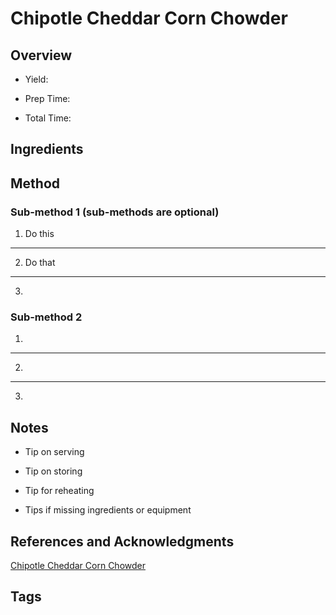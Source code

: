 # Chipotle Cheddar Corn Chowder

## Overview

- Yield:

- Prep Time:

- Total Time:

## Ingredients



## Method

### Sub-method 1 (sub-methods are optional)

1. Do this
---
2. Do that
---
3.

### Sub-method 2

1.
---
2.
---
3.

## Notes

- Tip on serving

- Tip on storing

- Tip for reheating

- Tips if missing ingredients or equipment

## References and Acknowledgments

[Chipotle Cheddar Corn Chowder](https://www.halfbakedharvest.com/instant-pot-chipotle-cheddar-corn-chowder/#bo-recipe)

## Tags


